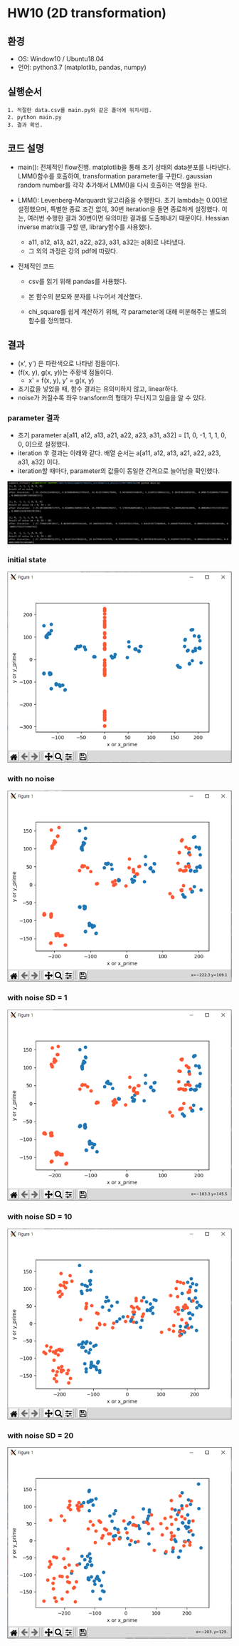 # HW10 (2D transformation)

## 환경

- OS: Window10 / Ubuntu18.04
- 언어: python3.7 (matplotlib, pandas, numpy)



## 실행순서

```
1. 적절한 data.csv를 main.py와 같은 폴더에 위치시킴.
2. python main.py
3. 결과 확인.
```



## 코드 설명

- main(): 전체적인 flow진행. matplotlib을 통해 초기 상태의 data분포를 나타낸다. LMM()함수를 호출하여, transformation parameter를 구한다. gaussian random number를 각각 추가해서 LMM()을 다시 호출하는 역할을 한다. 

- LMM(): Levenberg-Marquardt 알고리즘을 수행한다. 초기 lambda는 0.001로 설정했으며, 특별한 종료 조건 없이, 30번 iteration을 돌면 종료하게 설정했다. 이는, 여러번 수행한 결과 30번이면 유의미한 결과를 도출해내기 때문이다. Hessian inverse matrix를 구할 땐, library함수를 사용했다. 

  - a11, a12, a13, a21, a22, a23, a31, a32는 a[8]로 나타냈다.
  - 그 외의 과정은 강의 pdf에 따랐다.

- 전체적인 코드

  - csv를 읽기 위해 pandas를 사용했다.

  - 본 함수의 분모와 분자를 나누어서 계산했다.

  - chi_square를 쉽게 계산하기 위해, 각 parameter에 대해 미분해주는 별도의 함수를 정의했다.

    

## 결과

- (x', y') 은 파란색으로 나타낸 점들이다.
- (f(x, y), g(x, y))는 주황색 점들이다. 
  - x' = f(x, y), y' = g(x, y) 
- 초기값을 넣었을 때, 함수 결과는 유의미하지 않고, linear하다.
- noise가 커질수록 좌우 transform의 형태가 무너지고 있음을 알 수 있다. 



### parameter 결과

- 초기 parameter a[a11, a12, a13, a21, a22, a23, a31, a32] = [1, 0, -1, 1, 1, 0, 0, 0]으로 설정했다.
- iteration 후 결과는 아래와 같다. 배열 순서는  a[a11, a12, a13, a21, a22, a23, a31, a32] 이다.
- iteration할 때마다, parameter의 값들이 동일한 간격으로 늘어남을 확인했다. 

![image-20211206144940580](./result/result.png)

### initial state

![1](./result/initialstate.PNG)



### with no noise

![1](./result/nonoise.PNG)

### with noise SD = 1

![1](./result/sd1.PNG)

### with noise SD = 10

![1](./result/sd10.PNG)

### with noise SD = 20

![1](./result/sd20.PNG)
